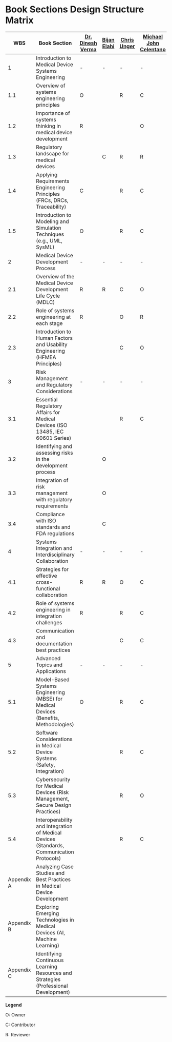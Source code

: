 # Book Sections Design Structure Matrix

| WBS        | Book Section                                                                             | [Dr. Dinesh Verma](mailto:dverma@stevens.edu) | [Bijan Elahi](mailto:bijan@medtechsafety.com) | [Chris Unger](mailto:christopher.unger@gmail.com) | [Michael John Celentano](mailto:mike.celentano@lilly.com) | [Esteban Solorzano](mailto:esteban.solorzano@gmail.com) | [Ssndy Weininger](mailto:Sandy.Weininger@fda.hhs.gov) |
|-------|-------------|---------|---------|---------|---------|---------|---------|
| 1          | Introduction to Medical Device Systems Engineering                                       | \-                                            | \-                                            | \-                                                | \-                                                        | \-                                                      | \-                                                    |
| 1.1        | Overview of systems engineering principles                                               | O                                             |                                               | R                                                 | C                                                         | C                                                       |                                                       |
| 1.2        | Importance of systems thinking in medical device development                             | R                                             |                                               |                                                   | O                                                         | C                                                       | R                                                     |
| 1.3        | Regulatory landscape for medical devices                                                 |                                               | C                                             | R                                                 | R                                                         | C                                                       | O                                                     |
| 1.4        | Applying Requirements Engineering Principles (FRCs, DRCs, Traceability)                  | C                                             |                                               | R                                                 | C                                                         | O                                                       |                                                       |
| 1.5        | Introduction to Modeling and Simulation Techniques (e.g., UML, SysML)                    | O                                             |                                               | R                                                 | C                                                         | C                                                       |                                                       |
| 2          | Medical Device Development Process                                                       | \-                                            | \-                                            | \-                                                | \-                                                        | \-                                                      | \-                                                    |
| 2.1        | Overview of the Medical Device Development Life Cycle (MDLC)                             | R                                             | R                                             | C                                                 | O                                                         | C                                                       |                                                       |
| 2.2        | Role of systems engineering at each stage                                                | R                                             |                                               | O                                                 | R                                                         | C                                                       |                                                       |
| 2.3        | Introduction to Human Factors and Usability Engineering (HFMEA Principles)               |                                               |                                               | C                                                 | O                                                         | C                                                       | R                                                     |
| 3          | Risk Management and Regulatory Considerations                                            | \-                                            | \-                                            | \-                                                | \-                                                        | \-                                                      | \-                                                    |
| 3.1        | Essential Regulatory Affairs for Medical Devices (ISO 13485, IEC 60601 Series)           |                                               |                                               | R                                                 | C                                                         |                                                         | O                                                     |
| 3.2        | Identifying and assessing risks in the development process                               |                                               | O                                             |                                                   |                                                           |                                                         |                                                       |
| 3.3        | Integration of risk management with regulatory requirements                              |                                               | O                                             |                                                   |                                                           |                                                         |                                                       |
| 3.4        | Compliance with ISO standards and FDA regulations                                        |                                               | C                                             |                                                   |                                                           |                                                         | O                                                     |
| 4          | Systems Integration and Interdisciplinary Collaboration                                  | \-                                            | \-                                            | \-                                                | \-                                                        | \-                                                      | \-                                                    |
| 4.1        | Strategies for effective cross-functional collaboration                                  | R                                             | R                                             | O                                                 | C                                                         |                                                         |                                                       |
| 4.2        | Role of systems engineering in integration challenges                                    | R                                             |                                               | R                                                 | C                                                         | O                                                       |                                                       |
| 4.3        | Communication and documentation best practices                                           |                                               |                                               | C                                                 | C                                                         |                                                         | O                                                     |
| 5          | Advanced Topics and Applications                                                         | \-                                            | \-                                            | \-                                                | \-                                                        | \-                                                      | \-                                                    |
| 5.1        | Model-Based Systems Engineering (MBSE) for Medical Devices (Benefits, Methodologies)     | O                                             |                                               | R                                                 | C                                                         | C                                                       |                                                       |
| 5.2        | Software Considerations in Medical Device Systems (Safety, Integration)                  |                                               |                                               | R                                                 | C                                                         | O                                                       |                                                       |
| 5.3        | Cybersecurity for Medical Devices (Risk Management, Secure Design Practices)             |                                               |                                               | R                                                 | O                                                         | C                                                       |                                                       |
| 5.4        | Interoperability and Integration of Medical Devices (Standards, Communication Protocols) |                                               |                                               | R                                                 | C                                                         | C                                                       | O                                                     |
| Appendix A | Analyzing Case Studies and Best Practices in Medical Device Development                  |                                               |                                               |                                                   |                                                           |                                                         |                                                       |
| Appendix B | Exploring Emerging Technologies in Medical Devices (AI, Machine Learning)                |                                               |                                               |                                                   |                                                           |                                                         |                                                       |
| Appendix C | Identifying Continuous Learning Resources and Strategies (Professional Development)      |                                               |                                               |                                                   |                                                           |                                                         |                                                       |

**Legend**

O: Owner

C: Contributor

R: Reviewer